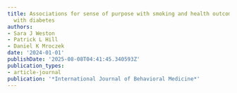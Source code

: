 ```yaml
---
title: Associations for sense of purpose with smoking and health outcomes among adults
  with diabetes
authors:
- Sara J Weston
- Patrick L Hill
- Daniel K Mroczek
date: '2024-01-01'
publishDate: '2025-08-08T04:41:45.340593Z'
publication_types:
- article-journal
publication: '*International Journal of Behavioral Medicine*'
---
```

